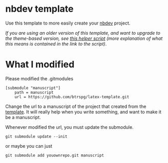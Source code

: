 # nbdev template

Use this template to more easily create your [nbdev](https://nbdev.fast.ai/) project.

_If you are using an older version of this template, and want to upgrade to the theme-based version, see [this helper script](https://gist.github.com/hamelsmu/977e82a23dcd8dcff9058079cb4a8f18) (more explanation of what this means is contained in the link to the script)_.


# What I modified

Please modified the .gitmodules

```
[submodule "manuscript"]
	path = manuscript
	url = https://github.com/btrspg/latex-template.git

```

Change the url to a manuscript of the project that created from the [template](https://github.com/btrspg/latex-template.git). It will really help when you write something, and want to make it be a manuscript.

Whenever modified the url, you must update the submodule.

```
git submodule update --init
```

or maybe you can just 

```
git submodule add youownrepo.git manuscript
```

